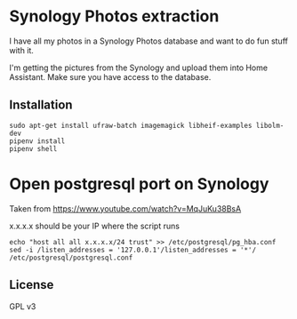 Synology Photos extraction
===========================

I have all my photos in a Synology Photos database and want to do fun stuff with it.

I'm getting the pictures from the Synology and upload them into Home Assistant. Make sure you have access to the database.

Installation
------------

```
sudo apt-get install ufraw-batch imagemagick libheif-examples libolm-dev
pipenv install
pipenv shell
```

Open postgresql port on Synology
================================

Taken from https://www.youtube.com/watch?v=MqJuKu38BsA

x.x.x.x should be your IP where the script runs

```
echo "host all all x.x.x.x/24 trust" >> /etc/postgresql/pg_hba.conf
sed -i /listen_addresses = '127.0.0.1'/listen_addresses = '*'/ /etc/postgresql/postgresql.conf
```

License
-------

GPL v3
